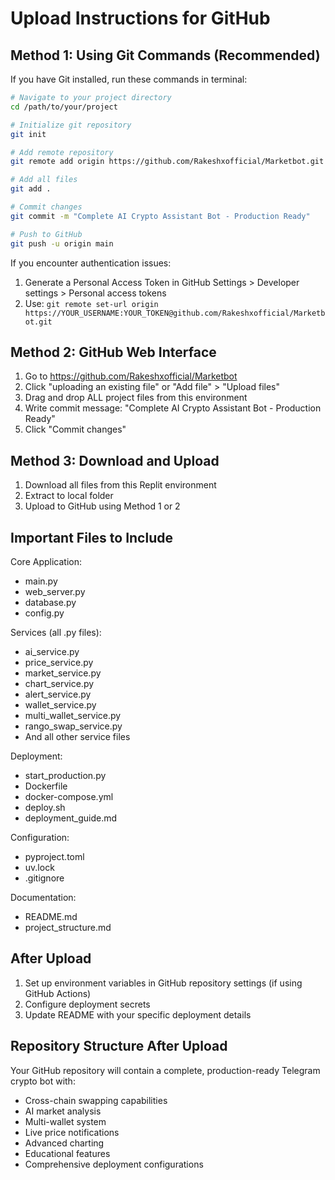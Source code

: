 # Upload Instructions for GitHub

## Method 1: Using Git Commands (Recommended)

If you have Git installed, run these commands in terminal:

```bash
# Navigate to your project directory
cd /path/to/your/project

# Initialize git repository
git init

# Add remote repository
git remote add origin https://github.com/Rakeshxofficial/Marketbot.git

# Add all files
git add .

# Commit changes
git commit -m "Complete AI Crypto Assistant Bot - Production Ready"

# Push to GitHub
git push -u origin main
```

If you encounter authentication issues:
1. Generate a Personal Access Token in GitHub Settings > Developer settings > Personal access tokens
2. Use: `git remote set-url origin https://YOUR_USERNAME:YOUR_TOKEN@github.com/Rakeshxofficial/Marketbot.git`

## Method 2: GitHub Web Interface

1. Go to https://github.com/Rakeshxofficial/Marketbot
2. Click "uploading an existing file" or "Add file" > "Upload files"
3. Drag and drop ALL project files from this environment
4. Write commit message: "Complete AI Crypto Assistant Bot - Production Ready"
5. Click "Commit changes"

## Method 3: Download and Upload

1. Download all files from this Replit environment
2. Extract to local folder
3. Upload to GitHub using Method 1 or 2

## Important Files to Include

Core Application:
- main.py
- web_server.py
- database.py
- config.py

Services (all .py files):
- ai_service.py
- price_service.py
- market_service.py
- chart_service.py
- alert_service.py
- wallet_service.py
- multi_wallet_service.py
- rango_swap_service.py
- And all other service files

Deployment:
- start_production.py
- Dockerfile
- docker-compose.yml
- deploy.sh
- deployment_guide.md

Configuration:
- pyproject.toml
- uv.lock
- .gitignore

Documentation:
- README.md
- project_structure.md

## After Upload

1. Set up environment variables in GitHub repository settings (if using GitHub Actions)
2. Configure deployment secrets
3. Update README with your specific deployment details

## Repository Structure After Upload

Your GitHub repository will contain a complete, production-ready Telegram crypto bot with:
- Cross-chain swapping capabilities
- AI market analysis
- Multi-wallet system
- Live price notifications
- Advanced charting
- Educational features
- Comprehensive deployment configurations